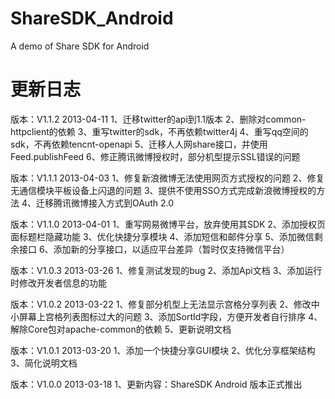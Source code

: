 ShareSDK_Android
================

A demo of Share SDK for Android

更新日志
================

版本：V1.1.2 2013-04-11
1、迁移twitter的api到1.1版本
2、删除对common-httpclient的依赖
3、重写twitter的sdk，不再依赖twitter4j
4、重写qq空间的sdk，不再依赖tencnt-openapi
5、迁移人人网share接口，并使用Feed.publishFeed
6、修正腾讯微博授权时，部分机型提示SSL错误的问题

版本：V1.1.1 2013-04-03
1、修复新浪微博无法使用网页方式授权的问题
2、修复无通信模块平板设备上闪退的问题
3、提供不使用SSO方式完成新浪微博授权的方法
4、迁移腾讯微博接入方式到OAuth 2.0

版本：V1.1.0 2013-04-01
1、重写网易微博平台，放弃使用其SDK
2、添加授权页面标题栏隐藏功能
3、优化快捷分享模块
4、添加短信和邮件分享
5、添加微信剩余接口
6、添加新的分享接口，以适应平台差异（暂时仅支持微信平台）

版本：V1.0.3 2013-03-26
1、修复测试发现的bug
2、添加Api文档
3、添加运行时修改开发者信息的功能

版本：V1.0.2 2013-03-22
1、修复部分机型上无法显示宫格分享列表
2、修改中小屏幕上宫格列表图标过大的问题
3、添加SortId字段，方便开发者自行排序
4、解除Core包对apache-common的依赖
5、更新说明文档

版本：V1.0.1 2013-03-20
1、添加一个快捷分享GUI模块
2、优化分享框架结构
3、简化说明文档

版本：V1.0.0 2013-03-18
1、更新内容：ShareSDK Android 版本正式推出